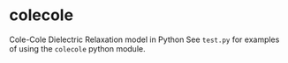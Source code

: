 # colecole
Cole-Cole Dielectric Relaxation model in Python
See `test.py` for examples of using the `colecole` python module.


